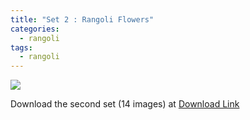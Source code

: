 ```yaml
---
title: "Set 2 : Rangoli Flowers"
categories:
  - rangoli
tags:
  - rangoli
---
```



<img src="{{site.baseurl}}/assets/art/thumbnail/set-2-04.jpg">



Download the second set (14 images) at  [ Download Link ](https://github.com/slabstech/connectingthedots/blob/master/assets/art/rangoli/set2.zip)
